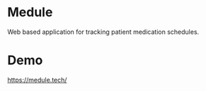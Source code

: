 # Medule
Web based application for tracking patient medication schedules.

# Demo
https://medule.tech/